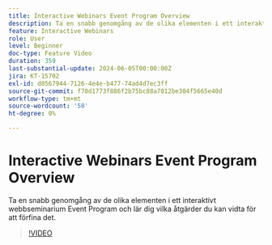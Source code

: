 ```yaml
---
title: Interactive Webinars Event Program Overview
description: Ta en snabb genomgång av de olika elementen i ett interaktivt webbseminarium Event Program och lär dig vilka åtgärder du kan vidta för att förfina det.
feature: Interactive Webinars
role: User
level: Beginner
doc-type: Feature Video
duration: 359
last-substantial-update: 2024-06-05T00:00:00Z
jira: KT-15702
exl-id: d0567944-7126-4e4e-b477-74ad4d7ec3ff
source-git-commit: f70d1773f886f2b75bc88a7012be304f5665e40d
workflow-type: tm+mt
source-wordcount: '58'
ht-degree: 0%

---
```


# Interactive Webinars Event Program Overview

Ta en snabb genomgång av de olika elementen i ett interaktivt webbseminarium Event Program och lär dig vilka åtgärder du kan vidta för att förfina det.

>[!VIDEO](https://video.tv.adobe.com/v/3450084/?learn=on&captions=swe)
